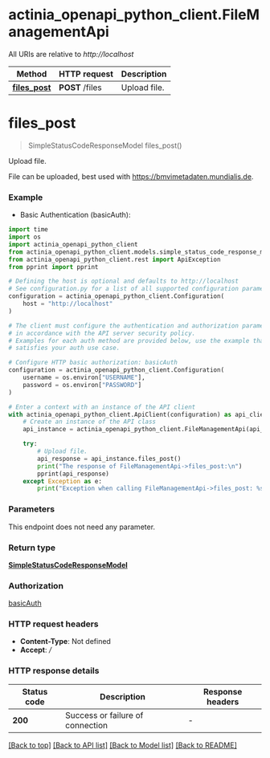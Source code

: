 # actinia_openapi_python_client.FileManagementApi

All URIs are relative to *http://localhost*

Method | HTTP request | Description
------------- | ------------- | -------------
[**files_post**](FileManagementApi.md#files_post) | **POST** /files | Upload file.


# **files_post**
> SimpleStatusCodeResponseModel files_post()

Upload file.

File can be uploaded, best used with https://bmvimetadaten.mundialis.de.

### Example

* Basic Authentication (basicAuth):
```python
import time
import os
import actinia_openapi_python_client
from actinia_openapi_python_client.models.simple_status_code_response_model import SimpleStatusCodeResponseModel
from actinia_openapi_python_client.rest import ApiException
from pprint import pprint

# Defining the host is optional and defaults to http://localhost
# See configuration.py for a list of all supported configuration parameters.
configuration = actinia_openapi_python_client.Configuration(
    host = "http://localhost"
)

# The client must configure the authentication and authorization parameters
# in accordance with the API server security policy.
# Examples for each auth method are provided below, use the example that
# satisfies your auth use case.

# Configure HTTP basic authorization: basicAuth
configuration = actinia_openapi_python_client.Configuration(
    username = os.environ["USERNAME"],
    password = os.environ["PASSWORD"]
)

# Enter a context with an instance of the API client
with actinia_openapi_python_client.ApiClient(configuration) as api_client:
    # Create an instance of the API class
    api_instance = actinia_openapi_python_client.FileManagementApi(api_client)

    try:
        # Upload file.
        api_response = api_instance.files_post()
        print("The response of FileManagementApi->files_post:\n")
        pprint(api_response)
    except Exception as e:
        print("Exception when calling FileManagementApi->files_post: %s\n" % e)
```



### Parameters
This endpoint does not need any parameter.

### Return type

[**SimpleStatusCodeResponseModel**](SimpleStatusCodeResponseModel.md)

### Authorization

[basicAuth](../README.md#basicAuth)

### HTTP request headers

 - **Content-Type**: Not defined
 - **Accept**: */*

### HTTP response details
| Status code | Description | Response headers |
|-------------|-------------|------------------|
**200** | Success or failure of connection |  -  |

[[Back to top]](#) [[Back to API list]](../README.md#documentation-for-api-endpoints) [[Back to Model list]](../README.md#documentation-for-models) [[Back to README]](../README.md)

